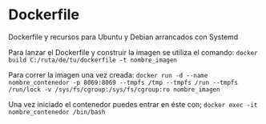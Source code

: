 # Dockerfile
Dockerfile y recursos para Ubuntu y Debian arrancados con Systemd

Para lanzar el Dockerfile y construir la imagen se utiliza el comando:
```docker build C:/ruta/de/tu/dockerfile -t nombre_imagen```

Para correr la imagen una vez creada:
```docker run -d --name nombre_contenedor -p 8069:8069 --tmpfs /tmp --tmpfs /run --tmpfs /run/lock -v /sys/fs/cgroup:/sys/fs/cgroup:ro nombre_imagen```

Una vez iniciado el contenedor puedes entrar en éste con;
```docker exec -it nombre_contenedor /bin/bash```
